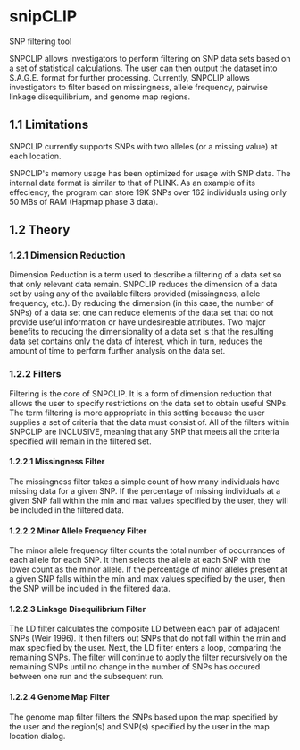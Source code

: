 # snipCLIP
SNP filtering tool

SNPCLIP allows investigators to perform filtering on SNP data sets based on a set of statistical calculations. The user can then output the dataset into S.A.G.E. format for further processing. Currently, SNPCLIP allows investigators to filter based on missingness, allele frequency, pairwise linkage disequilibrium, and genome map regions.

## 1.1 Limitations

SNPCLIP currently supports SNPs with two alleles (or a missing value) at each location.

SNPCLIP's memory usage has been optimized for usage with SNP data. The internal data format is similar to that of PLINK. As an example of its effeciency, the program can store 19K SNPs over 162 individuals using only 50 MBs of RAM (Hapmap phase 3 data).

## 1.2 Theory

### 1.2.1 Dimension Reduction

Dimension Reduction is a term used to describe a filtering of a data set so that only relevant data remain. SNPCLIP reduces the dimension of a data set by using any of the available filters provided (missingness, allele frequency, etc.). By reducing the dimension (in this case, the number of SNPs) of a data set one can reduce elements of the data set that do not provide useful information or have undesireable attributes. Two major benefits to reducing the dimensionality of a data set is that the resulting data set contains only the data of interest, which in turn, reduces the amount of time to perform further analysis on the data set.

### 1.2.2 Filters

Filtering is the core of SNPCLIP. It is a form of dimension reduction that allows the user to specify restrictions on the data set to obtain useful SNPs. The term filtering is more appropriate in this setting because the user supplies a set of criteria that the data must consist of. All of the filters within SNPCLIP are INCLUSIVE, meaning that any SNP that meets all the criteria specified will remain in the filtered set.

#### 1.2.2.1 Missingness Filter

The missingness filter takes a simple count of how many individuals have missing data for a given SNP. If the percentage of missing individuals at a given SNP fall within the min and max values specified by the user, they will be included in the filtered data.

#### 1.2.2.2 Minor Allele Frequency Filter

The minor allele frequency filter counts the total number of occurrances of each allele for each SNP. It then selects the allele at each SNP with the lower count as the minor allele. If the percentage of minor alleles present at a given SNP falls within the min and max values specified by the user, then the SNP will be included in the filtered data.

#### 1.2.2.3 Linkage Disequilibrium Filter

The LD filter calculates the composite  LD between each pair of adajacent SNPs (Weir 1996). It then filters out SNPs that do not fall within the min and max specified by the user. Next, the LD filter enters a loop, comparing the remaining SNPs. The filter will continue to apply the filter recursively on the remaining SNPs until no change in the number of SNPs has occured between one run and the subsequent run.

#### 1.2.2.4 Genome Map Filter

The genome map filter filters the SNPs based upon the map specified by the user and the region(s) and SNP(s) specified by the user in the map location dialog.
